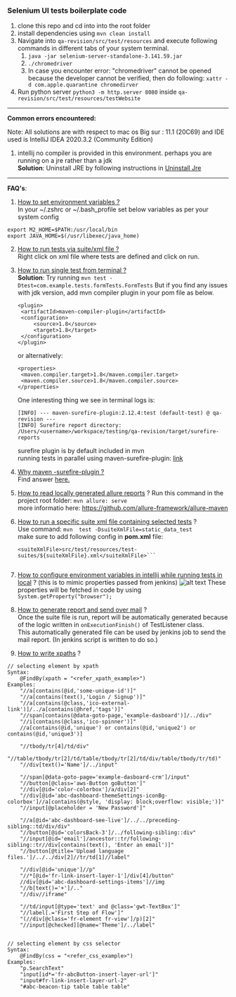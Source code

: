 ### **Selenium UI tests boilerplate code**

1. clone this repo and cd into into the root folder
2. install dependencies using `mvn clean install` 
3. Navigate into `qa-revision/src/test/resources` and execute following commands in different tabs of your system terminal.
   1. `java -jar selenium-server-standalone-3.141.59.jar`
   2. `./chromedriver`
   3.  In case you encounter error: "chromedriver" cannot be opened because the developer cannot be verified, then do following: `xattr -d com.apple.quarantine chromedirver`
4. Run python server `python3 -m http.server 8080` inside `qa-revision/src/test/resources/testWebsite`
___
**Common errors encountered:**

Note: All solutions are with respect to mac os Big sur : 11.1 (20C69) and IDE used is IntelliJ IDEA 2020.3.2 (Community Edition) 
1. intellij no compiler is provided in this environment. perhaps you are running on a jre rather than a jdk\
   **Solution**: Uninstall JRE by following instructions in [Uninstall Jre](https://docs.oracle.com/javase/9/install/installation-jdk-and-jre-macos.htm#JSJIG-GUID-7EB4F697-F3D1-40EA-ACDF-07FA90F02D57)
___

**FAQ's**:
1. <ins>How to set environment variables ?</ins> \
   In your ~/.zshrc or ~/.bash_profile set below variables as per your system config
```
export M2_HOME=$PATH:/usr/local/bin
export JAVA_HOME=$(/usr/libexec/java_home)
```
2. <ins>How to run tests via suite/xml file ?</ins>\
Right click on xml file where tests are defined and click on run.
   

3. <ins>How to run single test from terminal ?</ins>\
**Solution**: Try running `mvn test -Dtest=com.example.tests.formTests.FormTests` But if you find any issues with jdk version, add mvn compiler plugin in your pom file as below.
   ```
   <plugin>
    <artifactId>maven-compiler-plugin</artifactId>
    <configuration>
        <source>1.8</source>
        <target>1.8</target>
    </configuration>
   </plugin>
   ```
   or alternatively:
   ```
   <properties>
    <maven.compiler.target>1.8</maven.compiler.target>
    <maven.compiler.source>1.8</maven.compiler.source>
   </properties>
   ```
   One interesting thing we see in terminal logs is: 
   ```
   [INFO] --- maven-surefire-plugin:2.12.4:test (default-test) @ qa-revision ---
   [INFO] Surefire report directory: /Users/<username>/workspace/testing/qa-revision/target/surefire-reports
   ```
   surefire plugin is by default included in mvn \
running tests in parallel using maven-surefire-plugin: [link](https://www.youtube.com/watch?v=8mr1Z4LsU1I&ab_channel=AaronEvans)
   

4. <ins>Why maven -surefire-plugin ?</ins>\
Find answer [here.](https://stackoverflow.com/questions/33949658/why-surefire-plugin-is-need-in-maven)
   

5. <ins>How to read locally generated allure reports</ins> ?
Run this command in the project root folder: `mvn allure: serve`\
   more informatio here: https://github.com/allure-framework/allure-maven
   

6. <ins>How to run a specific suite xml file containing selected tests</ins> ?\
Use command: `mvn  test -DsuiteXmlFile=static_data_test`\
   make sure to add following config in **pom.xml** file:
   ```
   <suiteXmlFile>src/test/resources/test-suites/${suiteXmlFile}.xml</suiteXmlFile>```
   

7. <ins>How to configure environment variables in intellij while running tests in local</ins> ? (this is to mimic properties passed from jenkins)
![alt text](src/test/resources/intellij_set_env_variables.png)
These properties will be fetched in code by using `System.getProperty("browser");`


8. <ins>How to generate report and send over mail</ins> ?\
Once the suite file is run, report will be automatically generated because of the logic written in `onExecutionFinish()` of TestListener class.\
This automatically generated file can be used by jenkins job to send the mail report. (In jenkins script is written to do so.)

   
9. <ins>How to write xpaths</ins> ?
```
// selecting element by xpath
Syntax:
    @FindBy(xpath = "<refer_xpath_example>")
Examples:
    "//a[contains(@id,'some-unique-id')]"
    "//a[contains(text(),'Login / Signup')]"
    "//a[contains(@class,'ico-external-link')]/../a[contains(@href,'tags')]"
    "//span[contains(@data-goto-page,'example-dasboard')]/../div"
    "//i[contains(@class,'ico-spinner')]"
    //a[contains(@id,'unique') or contains(@id,'unique2') or contains(@id,'unique3')]
    
    "//tbody/tr[4]/td/div"
    "//table/tbody/tr[2]/td/table/tbody/tr[2]/td/div/table/tbody/tr/td)"
    "//div[text()='Name']/../input"
    
    "//span[@data-goto-page='example-dasboard-crm']/input"
    "//button[@class='aws-Button goButton']"
    "//div[@id='color-colorbox']/a/div[2]"
    "//div[@id='abc-dashboard-themeSettings-iconBg-colorbox']//a[contains(@style, 'display: block;overflow: visible;')]"
    "//input[@placeholder = 'New Password']"
    
    "//a[@id='abc-dashboard-see-live']/../../preceding-sibling::td/div/div"
    "//button[@id='colorsBack-3']/../following-sibling::div"
    "//input[@id='email']/ancestor::tr/following-sibling::tr//div[contains(text(), 'Enter an email')]"
    "//button[@title='Upload language files.']/../../div[2]//tr/td[1]//label"
    
    "//div[@id='unique']//p"
    "//*[@id='fr-link-insert-layer-1']/div[4]/button"
    //div[@id='abc-dashboard-settings-items']//img
    "//b[text()='+']/.."
    "//div//iframe"

    "//td/input[@type='text' and @class='gwt-TextBox']"
    "//label[.='First Step of Flow']"
    "(//div[@class='fr-element fr-view']/p)[2]"
    "//input[@checked][@name='Theme']/../label"

  
// selecting element by css selector
Syntax:
    @FindBy(css = "<refer_css_example>")
Examples:
    "p.SearchText"
    "input[id*='fr-abcButton-insert-layer-url']"
    "input#fr-link-insert-layer-url-2"
    "#abc-beacon-tip table table table"

```